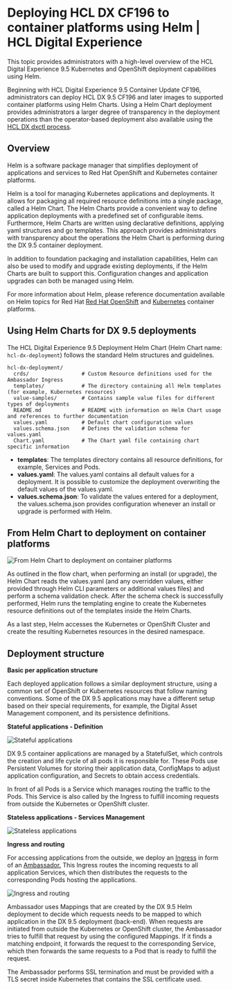 # Deploying HCL DX CF196 to container platforms using Helm \| HCL Digital Experience

This topic provides administrators with a high-level overview of the HCL Digital Experience 9.5 Kubernetes and OpenShift deployment capabilities using Helm.

Beginning with HCL Digital Experience 9.5 Container Update CF196, administrators can deploy HCL DX 9.5 CF196 and later images to supported container platforms using Helm Charts. Using a Helm Chart deployment provides administrators a larger degree of transparency in the deployment operations than the operator-based deployment also available using the [HCL DX dxctl process](dxtools_dxctl.md).

## Overview

Helm is a software package manager that simplifies deployment of applications and services to Red Hat OpenShift and Kubernetes container platforms.

Helm is a tool for managing Kubernetes applications and deployments. It allows for packaging all required resource definitions into a single package, called a Helm Chart. The Helm Charts provide a convenient way to define application deployments with a predefined set of configurable items. Furthermore, Helm Charts are written using declarative definitions, applying yaml structures and go templates. This approach provides administrators with transparency about the operations the Helm Chart is performing during the DX 9.5 container deployment.

In addition to foundation packaging and installation capabilities, Helm can also be used to modify and upgrade existing deployments, if the Helm Charts are built to support this. Configuration changes and application upgrades can both be managed using Helm.

For more information about Helm, please reference documentation available on Helm topics for Red Hat [Red Hat OpenShift](https://docs.openshift.com/container-platform/4.7/cli_reference/helm_cli/getting-started-with-helm-on-openshift-container-platform.html) and [Kubernetes](https://helm.sh/) container platforms.

## Using Helm Charts for DX 9.5 deployments

The HCL Digital Experience 9.5 Deployment Helm Chart \(Helm Chart name: `hcl-dx-deployment`\) follows the standard Helm structures and guidelines.

```
hcl-dx-deployment/
  crds/                 # Custom Resource definitions used for the Ambassador Ingress
  templates/            # The directory containing all Helm templates (for example, Kubernetes resources)
  value-samples/        # Contains sample value files for different types of deployments
  README.md             # README with information on Helm Chart usage and references to further documentation
  values.yaml           # Default chart configuration values
  values.schema.json    # Defines the validation schema for values.yaml 
  Chart.yaml            # The Chart yaml file containing chart specific information

```

-   **templates**: The templates directory contains all resource definitions, for example, Services and Pods.
-   **values.yaml**: The values.yaml contains all default values for a deployment. It is possible to customize the deployment overwriting the default values of the values.yaml.
-   **values.schema.json**: To validate the values entered for a deployment, the values.schema.json provides configuration whenever an install or upgrade is performed with Helm.

## From Helm Chart to deployment on container platforms

![](../images/helm_chart_deployment_flow.png "From Helm Chart to deployment on container platforms")

As outlined in the flow chart, when performing an install \(or upgrade\), the Helm Chart reads the values.yaml \(and any overridden values, either provided through Helm CLI parameters or additional values files\) and perform a schema validation check. After the schema check is successfully performed, Helm runs the templating engine to create the Kubernetes resource definitions out of the templates inside the Helm Charts.

As a last step, Helm accesses the Kubernetes or OpenShift Cluster and create the resulting Kubernetes resources in the desired namespace.

## Deployment structure

**Basic per application structure**

Each deployed application follows a similar deployment structure, using a common set of OpenShift or Kubernetes resources that follow naming conventions. Some of the DX 9.5 applications may have a different setup based on their special requirements, for example, the Digital Asset Management component, and its persistence definitions.

**Stateful applications - Definition**

![](../images/helm_chart_stateful_applications_definition.png "Stateful applications")

DX 9.5 container applications are managed by a StatefulSet, which controls the creation and life cycle of all pods it is responsible for. These Pods use Persistent Volumes for storing their application data, ConfigMaps to adjust application configuration, and Secrets to obtain access credentials.

In front of all Pods is a Service which manages routing the traffic to the Pods. This Service is also called by the Ingress to fulfill incoming requests from outside the Kubernetes or OpenShift cluster.

**Stateless applications - Services Management**

![](../images/helm_chart_stateless_applications_services_management.png "Stateless applications")

**Ingress and routing**

For accessing applications from the outside, we deploy an [Ingress](https://kubernetes.io/docs/concepts/services-networking/ingress/) in form of an [Ambassador.](https://www.getambassador.io/learn/kubernetes-ingress/) This Ingress routes the incoming requests to all application Services, which then distributes the requests to the corresponding Pods hosting the applications.

![](../images/helm_chart_ingress_routing.png "Ingress and routing")

Ambassador uses Mappings that are created by the DX 9.5 Helm deployment to decide which requests needs to be mapped to which application in the DX 9.5 deployment \(back-end\). When requests are initiated from outside the Kubernetes or OpenShift cluster, the Ambassador tries to fulfill that request by using the configured Mappings. If it finds a matching endpoint, it forwards the request to the corresponding Service, which then forwards the same requests to a Pod that is ready to fulfill the request.

The Ambassador performs SSL termination and must be provided with a TLS secret inside Kubernetes that contains the SSL certificate used.

